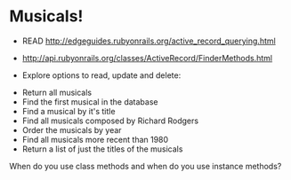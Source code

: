 # Musicals!

- READ http://edgeguides.rubyonrails.org/active_record_querying.html
- http://api.rubyonrails.org/classes/ActiveRecord/FinderMethods.html

- Explore options to read, update and delete:

* Return all musicals
* Find the first musical in the database
* Find a musical by it's title
* Find all musicals composed by Richard Rodgers
* Order the musicals by year
* Find all musicals more recent than 1980
* Return a list of just the titles of the musicals

When do you use class methods and when do you use instance methods?
